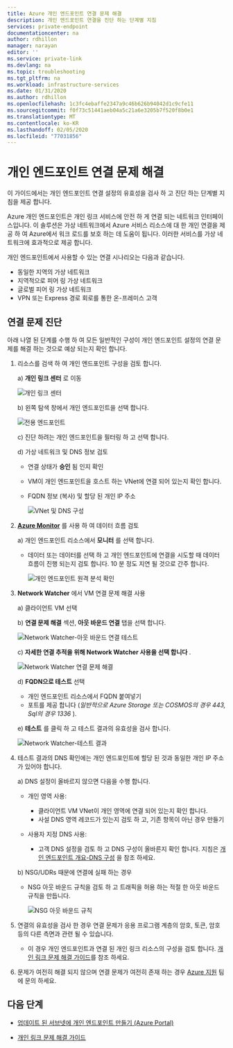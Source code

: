 ```yaml
---
title: Azure 개인 엔드포인트 연결 문제 해결
description: 개인 엔드포인트 연결을 진단 하는 단계별 지침
services: private-endpoint
documentationcenter: na
author: rdhillon
manager: narayan
editor: ''
ms.service: private-link
ms.devlang: na
ms.topic: troubleshooting
ms.tgt_pltfrm: na
ms.workload: infrastructure-services
ms.date: 01/31/2020
ms.author: rdhillon
ms.openlocfilehash: 1c3fc4ebaffe2347a9c46b626b94042d1c9cfe11
ms.sourcegitcommit: f0f73c51441aeb04a5c21a6e3205b7f520f8b0e1
ms.translationtype: MT
ms.contentlocale: ko-KR
ms.lasthandoff: 02/05/2020
ms.locfileid: "77031856"
---
```

# <a name="troubleshoot-private-endpoint-connectivity-problems"></a>개인 엔드포인트 연결 문제 해결

이 가이드에서는 개인 엔드포인트 연결 설정의 유효성을 검사 하 고 진단 하는 단계별 지침을 제공 합니다. 

Azure 개인 엔드포인트은 개인 링크 서비스에 안전 하 게 연결 되는 네트워크 인터페이스입니다. 이 솔루션은 가상 네트워크에서 Azure 서비스 리소스에 대 한 개인 연결을 제공 하 여 Azure에서 워크 로드를 보호 하는 데 도움이 됩니다. 이러한 서비스를 가상 네트워크에 효과적으로 제공 합니다. 

개인 엔드포인트에서 사용할 수 있는 연결 시나리오는 다음과 같습니다. 
- 동일한 지역의 가상 네트워크 
- 지역적으로 피어 링 가상 네트워크
- 글로벌 피어 링 가상 네트워크
- VPN 또는 Express 경로 회로를 통한 온-프레미스 고객

## <a name="diagnosing-connectivity-problems"></a>연결 문제 진단 
아래 나열 된 단계를 수행 하 여 모든 일반적인 구성이 개인 엔드포인트 설정의 연결 문제를 해결 하는 것으로 예상 되는지 확인 합니다.

1. 리소스를 검색 하 여 개인 엔드포인트 구성을 검토 합니다. 

    a) **개인 링크 센터** 로 이동

      ![개인 링크 센터](./media/private-endpoint-tsg/private-link-center.png)

    b) 왼쪽 탐색 창에서 개인 엔드포인트을 선택 합니다.
    
      ![전용 엔드포인트](./media/private-endpoint-tsg/private-endpoints.png)

    c) 진단 하려는 개인 엔드포인트을 필터링 하 고 선택 합니다.

    d) 가상 네트워크 및 DNS 정보 검토
    
     - 연결 상태가 **승인** 됨 인지 확인
     - VM이 개인 엔드포인트을 호스트 하는 VNet에 연결 되어 있는지 확인 합니다.
     - FQDN 정보 (복사) 및 할당 된 개인 IP 주소
    
       ![VNet 및 DNS 구성](./media/private-endpoint-tsg/vnet-dns-configuration.png)    
    
2. [**Azure Monitor**](https://docs.microsoft.com/azure/azure-monitor/overview) 를 사용 하 여 데이터 흐름 검토

    a) 개인 엔드포인트 리소스에서 **모니터** 를 선택 합니다.
     - 데이터 또는 데이터를 선택 하 고 개인 엔드포인트에 연결을 시도할 때 데이터 흐름이 진행 되는지 검토 합니다. 10 분 정도 지연 될 것으로 간주 합니다.
    
       ![개인 엔드포인트 원격 분석 확인](./media/private-endpoint-tsg/private-endpoint-monitor.png)

3. **Network Watcher** 에서 VM 연결 문제 해결 사용

    a) 클라이언트 VM 선택

    b) **연결 문제 해결** 섹션, **아웃 바운드 연결** 탭을 선택 합니다.
    
      ![Network Watcher-아웃 바운드 연결 테스트](./media/private-endpoint-tsg/network-watcher-outbound-connection.png)
    
    c) **자세한 연결 추적을 위해 Network Watcher 사용을 선택 합니다** .
    
      ![Network Watcher 연결 문제 해결](./media/private-endpoint-tsg/network-watcher-connection-troubleshoot.png)

    d) **FQDN으로 테스트** 선택
     - 개인 엔드포인트 리소스에서 FQDN 붙여넣기
     - 포트를 제공 합니다 (*일반적으로 Azure Storage 또는 COSMOS의 경우 443, Sql의 경우 1336* ).

    e) **테스트** 를 클릭 하 고 테스트 결과의 유효성을 검사 합니다.
    
      ![Network Watcher-테스트 결과](./media/private-endpoint-tsg/network-watcher-test-results.png)
    
        
4. 테스트 결과의 DNS 확인에는 개인 엔드포인트에 할당 된 것과 동일한 개인 IP 주소가 있어야 합니다.

    a) DNS 설정이 올바르지 않으면 다음을 수행 합니다.
     - 개인 영역 사용: 
       - 클라이언트 VM VNet이 개인 영역에 연결 되어 있는지 확인 합니다.
       - 사설 DNS 영역 레코드가 있는지 검토 하 고, 기존 항목이 아닌 경우 만들기
    
     - 사용자 지정 DNS 사용:
       - 고객 DNS 설정을 검토 하 고 DNS 구성이 올바른지 확인 합니다.
       지침은 [개인 엔드포인트 개요-DNS 구성](https://docs.microsoft.com/azure/private-link/private-endpoint-overview#dns-configuration) 을 참조 하세요.

    b) NSG/UDRs 때문에 연결에 실패 하는 경우
     - NSG 아웃 바운드 규칙을 검토 하 고 트래픽을 허용 하는 적절 한 아웃 바운드 규칙을 만듭니다.
    
       ![NSG 아웃 바운드 규칙](./media/private-endpoint-tsg/nsg-outbound-rules.png)

5. 연결의 유효성을 검사 한 경우 연결 문제가 응용 프로그램 계층의 암호, 토큰, 암호 등의 다른 측면과 관련 될 수 있습니다.
   - 이 경우 개인 엔드포인트과 연결 된 개인 링크 리소스의 구성을 검토 합니다. [개인 링크 문제 해결 가이드](https://docs.microsoft.com/azure/private-link/private-link-connectivity-troubleshooting)를 참조 하세요. 

6. 문제가 여전히 해결 되지 않으며 연결 문제가 여전히 존재 하는 경우 [Azure 지원](https://ms.portal.azure.com/#blade/Microsoft_Azure_Support/HelpAndSupportBlade/overview) 팀에 문의 하세요. 

## <a name="next-steps"></a>다음 단계

 * [업데이트 된 서브넷에 개인 엔드포인트 만들기 (Azure Portal)](https://docs.microsoft.com/azure/private-link/create-private-endpoint-portal)

 * [개인 링크 문제 해결 가이드](https://docs.microsoft.com/azure/private-link/private-link-connectivity-troubleshooting)

